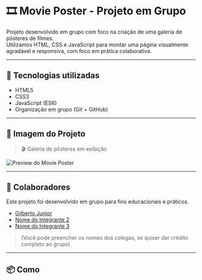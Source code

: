 # 🎞️ Movie Poster - Projeto em Grupo

Projeto desenvolvido em grupo com foco na criação de uma galeria de pôsteres de filmes.  
Utilizamos HTML, CSS e JavaScript para montar uma página visualmente agradável e responsiva, com foco em prática colaborativa.

---

## 🚀 Tecnologias utilizadas

- HTML5
- CSS3
- JavaScript (ES6)
- Organização em grupo (Git + GitHub)

---

## 📸 Imagem do Projeto

> 🎬 Galeria de pôsteres em exibição

![Preview do Movie Poster](./img/poster-preview.jpg)

---

## 👥 Colaboradores

Este projeto foi desenvolvido em grupo para fins educacionais e práticos.

- [Gilberto Junior](https://github.com/Gilberto-psJunior)
- [Nome do Integrante 2](https://github.com/usuario2)
- [Nome do Integrante 3](https://github.com/usuario3)

> (Você pode preencher os nomes dos colegas, se quiser dar crédito completo ao grupo)

---

## 📦 Como
